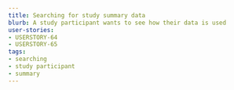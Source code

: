 ```yaml
---
title: Searching for study summary data
blurb: A study participant wants to see how their data is used
user-stories:
- USERSTORY-64
- USERSTORY-65
tags:
- searching
- study participant
- summary
---
```

